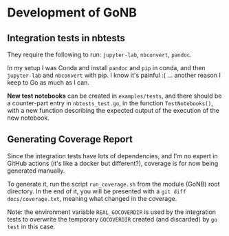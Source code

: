 # Development of GoNB

## Integration tests in nbtests

They require the following to run: `jupyter-lab`, `nbconvert`, `pandoc`.

In my setup I was Conda and install `pandoc` and `pip` in conda, and then `jupyter-lab` and `nbconvert`
with pip. I know it's painful :( ... another reason I keep to Go as much as I can.

**New test notebooks** can be created in `examples/tests`, and there should be a counter-part entry
in `nbtests_test.go`, in the function `TestNotebooks()`, with a new function describing the
expected output of the execution of the new notebook.

## Generating Coverage Report

Since the integration tests have lots of dependencies, and I'm no expert in GitHub actions 
(it's like a docker but different?), coverage is for now being generated manually.

To generate it, run the script `run_coverage.sh` from the module (GoNB) root directory.
In the end of it, you will be presented with a `git diff docs/coverage.txt`, meaning
what changed in the coverage.

Note: the environment variable `REAL_GOCOVERDIR` is used by the integration tests to overwrite the
temporary `GOCOVERDIR` created (and discarded) by `go test` in this case.
